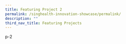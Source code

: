 ```yaml
---
title: Featuring Project 2
permalink: /singhealth-innovation-showcase/permalink/
description: ""
third_nav_title: Featuring Projects
---
```

p-2
